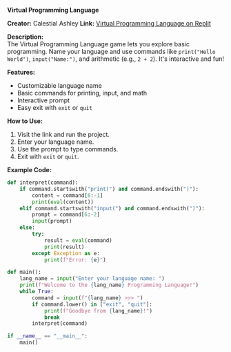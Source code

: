 **Virtual Programming Language**

**Creator:** Calestial Ashley
**Link:** [Virtual Programming Language on Replit](https://replit.com/@calestialashley/Virtual-Programming-Language?s=app)

**Description:**  
The Virtual Programming Language game lets you explore basic programming. Name your language and use commands like `print("Hello World")`, `input("Name:")`, and arithmetic (e.g., `2 + 2`). It's interactive and fun!

**Features:**
- Customizable language name
- Basic commands for printing, input, and math
- Interactive prompt
- Easy exit with `exit` or `quit`

**How to Use:**
1. Visit the link and run the project.
2. Enter your language name.
3. Use the prompt to type commands.
4. Exit with `exit` or `quit`.

**Example Code:**

```python
def interpret(command):
    if command.startswith("print(") and command.endswith(")"):
        content = command[6:-1]
        print(eval(content))
    elif command.startswith("input(") and command.endswith(")"):
        prompt = command[6:-2]
        input(prompt)
    else:
        try:
            result = eval(command)
            print(result)
        except Exception as e:
            print(f"Error: {e}")

def main():
    lang_name = input("Enter your language name: ")
    print(f"Welcome to the {lang_name} Programming Language!")
    while True:
        command = input(f"{lang_name} >>> ")
        if command.lower() in ["exit", "quit"]:
            print(f"Goodbye from {lang_name}!")
            break
        interpret(command)

if __name__ == "__main__":
    main()
```
